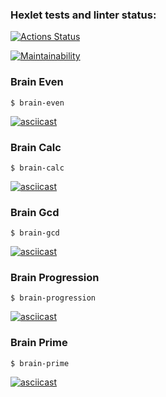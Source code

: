 ### Hexlet tests and linter status:
[![Actions Status](https://github.com/SuperKanat/frontend-project-44/workflows/hexlet-check/badge.svg)](https://github.com/SuperKanat/frontend-project-44/actions)

[![Maintainability](https://api.codeclimate.com/v1/badges/ae8b435447f24a9052fe/maintainability)](https://codeclimate.com/github/SuperKanat/frontend-project-44/maintainability)

### Brain Even
    $ brain-even
[![asciicast](https://asciinema.org/a/uNsiu8m56JNxAd1KSNw3ejxP9.svg)](https://asciinema.org/a/uNsiu8m56JNxAd1KSNw3ejxP9)

### Brain Calc
    $ brain-calc
[![asciicast](https://asciinema.org/a/y9cMM6qHDmRBv3W2x8liCxwEY.svg)](https://asciinema.org/a/y9cMM6qHDmRBv3W2x8liCxwEY)

### Brain Gcd
    $ brain-gcd
[![asciicast](https://asciinema.org/a/RbtH26lfR61t2PIkXqN0TQzxD.svg)](https://asciinema.org/a/RbtH26lfR61t2PIkXqN0TQzxD)

### Brain Progression
    $ brain-progression
[![asciicast](https://asciinema.org/a/MjxaJ3SsBy7uUfIFvRVqLE4PE.svg)](https://asciinema.org/a/MjxaJ3SsBy7uUfIFvRVqLE4PE)

### Brain Prime
    $ brain-prime
[![asciicast](https://asciinema.org/a/bRnGlOt78szt4K2DeJdoIRpek.svg)](https://asciinema.org/a/bRnGlOt78szt4K2DeJdoIRpek)